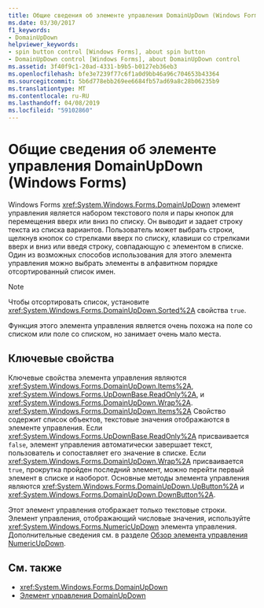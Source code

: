 ```yaml
---
title: Общие сведения об элементе управления DomainUpDown (Windows Forms)
ms.date: 03/30/2017
f1_keywords:
- DomainUpDown
helpviewer_keywords:
- spin button control [Windows Forms], about spin button
- DomainUpDown control [Windows Forms], about DomainUpDown control
ms.assetid: 3f40f9c1-20ad-4331-b9b5-b0127eb36eb3
ms.openlocfilehash: bfe3e7239f77c6f1a0d9bb46a96c704653b43364
ms.sourcegitcommit: 5b6d778ebb269ee6684fb57ad69a8c28b06235b9
ms.translationtype: MT
ms.contentlocale: ru-RU
ms.lasthandoff: 04/08/2019
ms.locfileid: "59102860"
---
```

# <a name="domainupdown-control-overview-windows-forms"></a>Общие сведения об элементе управления DomainUpDown (Windows Forms)
Windows Forms <xref:System.Windows.Forms.DomainUpDown> элемент управления является набором текстового поля и пары кнопок для перемещения вверх или вниз по списку. Он выводит и задает строку текста из списка вариантов. Пользователь может выбрать строки, щелкнув кнопок со стрелками вверх по списку, клавиши со стрелками вверх и вниз или введя строку, совпадающую с элементом в списке. Один из возможных способов использования для этого элемента управления можно выбрать элементы в алфавитном порядке отсортированный список имен.  
  
> [!NOTE]
>  Чтобы отсортировать список, установите <xref:System.Windows.Forms.DomainUpDown.Sorted%2A> свойства `true`.  
  
 Функция этого элемента управления является очень похожа на поле со списком или поле со списком, но занимает очень мало места.  
  
## <a name="key-properties"></a>Ключевые свойства  
 Ключевые свойства элемента управления являются <xref:System.Windows.Forms.DomainUpDown.Items%2A>, <xref:System.Windows.Forms.UpDownBase.ReadOnly%2A>, и <xref:System.Windows.Forms.DomainUpDown.Wrap%2A>. <xref:System.Windows.Forms.DomainUpDown.Items%2A> Свойство содержит список объектов, текстовые значения отображаются в элементе управления. Если <xref:System.Windows.Forms.UpDownBase.ReadOnly%2A> присваивается `false`, элемент управления автоматически завершает текст, пользователь и сопоставляет его значение в списке. Если <xref:System.Windows.Forms.DomainUpDown.Wrap%2A> присваивается `true`, прокрутка пройден последний элемент, можно перейти первый элемент в списке и наоборот. Основные методы элемента управления являются <xref:System.Windows.Forms.DomainUpDown.UpButton%2A> и <xref:System.Windows.Forms.DomainUpDown.DownButton%2A>.  
  
 Этот элемент управления отображает только текстовые строки. Элемент управления, отображающий числовые значения, используйте <xref:System.Windows.Forms.NumericUpDown> элемента управления. Дополнительные сведения см. в разделе [Обзор элемента управления NumericUpDown](numericupdown-control-overview-windows-forms.md).  
  
## <a name="see-also"></a>См. также

- <xref:System.Windows.Forms.DomainUpDown>
- [Элемент управления DomainUpDown](domainupdown-control-windows-forms.md)

